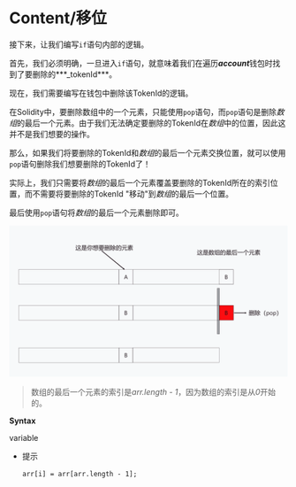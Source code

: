 # Content/**移位**

接下来，让我们编写`if`语句内部的逻辑。

首先，我们必须明确，一旦进入`if`语句，就意味着我们在遍历***account***钱包时找到了要删除的***_tokenId***。

现在，我们需要编写在钱包中删除该TokenId的逻辑。

在Solidity中，要删除数组中的一个元素，只能使用`pop`语句，而`pop`语句是删除*数组*的最后一个元素。由于我们无法确定要删除的TokenId在*数组*中的位置，因此这并不是我们想要的操作。

那么，如果我们将要删除的TokenId和*数组*的最后一个元素交换位置，就可以使用`pop`语句删除我们想要删除的TokenId了！

实际上，我们只需要将*数组*的最后一个元素覆盖要删除的TokenId所在的索引位置，而不需要将要删除的TokenId "移动"到*数组*的最后一个位置。

最后使用`pop`语句将*数组*的最后一个元素删除即可。

![mapping.jpg](./img/1-1.jpg)

> 数组的最后一个元素的索引是*arr.length - 1*，因为数组的索引是从*0*开始的。
> 

**Syntax** 

variable

- 提示
    
    ```solidity
    arr[i] = arr[arr.length - 1];
    ```
    

